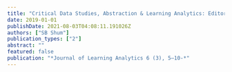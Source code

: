 ```yaml
---
title: "Critical Data Studies, Abstraction & Learning Analytics: Editorial to Selwyn’s LAK keynote and invited commentaries"
date: 2019-01-01
publishDate: 2021-08-03T04:08:11.191026Z
authors: ["SB Shum"]
publication_types: ["2"]
abstract: ""
featured: false
publication: "*Journal of Learning Analytics 6 (3), 5–10-*"
---
```


